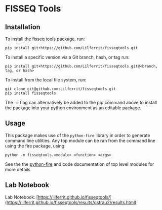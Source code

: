 # FISSEQ Tools

## Installation

To install the fisseq tools package, run:

```
pip install git+https://github.com/Lilferrit/fisseqtools.git
```

To install a specific version via a Git branch, hash, or tag run:

```
pip install git+https://github.com/Lilferrit/fisseqtools.git@<branch, tag, or hash>
```

To install from the local file system, run:

```
git clone git@github.com:Lilferrit/fisseqtools.git
pip install fisseqtools
```

The `-e` flag can alternatively be added to the pip command above to install the package into your python environment as an editable package.

## Usage

This package makes use of the `python-fire` library in order to generate command line utilities.
Any top module can be ran from the command line using the fire package, using:

```
python -m fisseqtools.<module> <function> <args>
```

See the the [python-fire](https://github.com/google/python-fire) and code documentation of top level modules for more details.

## Lab Notebook

Lab Notebook: [https://lilferrit.github.io/fisseqtools/](https://lilferrit.github.io/fisseqtools/results/gstrau2/results.html)